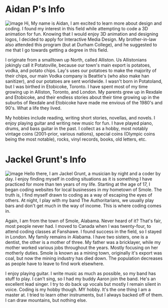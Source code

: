 # Aidan P's Info
![image](https://149349728.v2.pressablecdn.com/wp-content/uploads/2021/03/marcos-paulo-prado-tcyW6Im5Uug-unsplash-scaled-e1615501484783.jpg)
Hi,
My name is Aidan, I am excited to learn more about design and coding. I found my interest in this field while attempting to code a 3D animation for fun. Knowing that I would enjoy 3D animation and designing logos, I decided to apply for Interactive Media Design. My brother-in-law also attended this program (but at Durham College), and he suggested to me that I go towards getting a degree in this field. 

I originate from a smalltown up North, called Alliston. Us Allistonians jokingly call it Potatoville, because our town's main export is potatoes, vodka, and potato chips. Lay's uses our potatoes to make the majority of their chips, our main Vodka company is Beattie's (who also make han sanitizer), and our potatoes are sent worldwide. I wasn't born in Potatoland, but I was birthed in Etobicoke, Toronto. I have spent most of my time growing up in Alliston, Toronto, and London. My parents grew up in Rexdale and Etobicoke, and their endless stories about their time growing up in the suburbs of Rexdale and Etobicoke have made me envious of the 1980's and 90's. What a life they lived. 

My hobbies include reading, writing short stories, novellas, and novels. I enjoy playing guitar and writing new music for fun. I have played piano, drums, and bass guitar in the past. I collect as a hobby, most notably vintage coins (2001-prior, various nations), special coins (Olympic coins being the most notable), rocks, vinyl records, books, old letters, etc. 

# Jackel Grunt's Info
![image](https://p1.pxfuel.com/preview/954/733/167/guy-man-guitar-musician.jpg)
Hello there,
I am Jackel Grunt, a musician by night and a coder by day. I enjoy finding myself in coding situations as it is something I have practiced for more than ten years of my life. Starting at the age of 17, I began coding websites for local businesses in my hometown of Smole. The truth is, I find myself drawn to coding as a way of escaping the eyes of others. At night, I play with my band The Authoritarians, we usually play bars and don't get much in the way of income. This is where coding comes in. 

Again, I am from the town of Smole, Alabama. Never heard of it? That's fair, most people never had. I moved to Canada when I was twenty-four, to attend coding classes at Fanshawe. I found success in the field, so I stayed in London. My family remains in Alabama. I have two sisters, one is a dentist, the other is a mother of three. My father was a bricklayer, while my mother worked various jobs throughout the years. Mostly focusing on her motherly duties. Smole is known as a mining town, originally it's export was coal, but now the mining industry has died down. The population decreases as people have to leave to find work elsewhere. 

I enjoy playing guitar. I write music as much as possible, so my band has stuff to play. I can't sing, so I had my buddy Aaron join the band. He's an excellent lead singer. I try to do back up vocals but mostly I remain silent in voice. Coding is my hobby though. MY hobby. It's the one thing I am a master at. I tried to learn other instruments, but I always backed off of them. I can draw mountains, but nothing else. 
